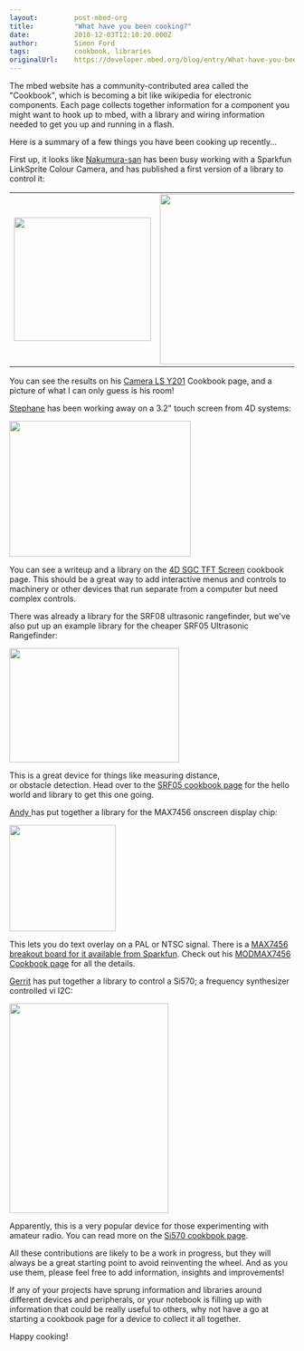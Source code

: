 ```yaml
---
layout:         post-mbed-org
title:          "What have you been cooking?"
date:           2010-12-03T12:10:20.000Z
author:         Simon Ford
tags:           cookbook, libraries
originalUrl:    https://developer.mbed.org/blog/entry/What-have-you-been-cooking/
---
```


<p>The mbed website has a community-contributed area called the &quot;Cookbook&quot;,
  which is becoming a bit like wikipedia for electronic components. Each
  page collects together information for a component you might want to hook
  up to mbed, with a library and wiring information needed to get you up
  and running in a flash.</p>
<p>Here is a summary of a few things you have been cooking up recently...</p>
<p>First up, it looks like&#xA0;<a href="http://mbed.org/users/shintamainjp/">Nakumura-san</a> has
  been busy working with a Sparkfun LinkSprite Colour Camera, and has published
  a first version of a library to control it:</p>
<table border="0">
  <tbody>
    <tr>
      <td>
        <img alt="" height="218" src="http://mbed.org/media/uploads/shintamainjp/ls_y201_overview.png"
        width="242">
      </td>
      <td>
        <img alt="" height="300" src="http://mbed.org/media/uploads/shintamainjp/_scaled_dsc04198.jpg"
        width="400">
      </td>
    </tr>
  </tbody>
</table>
<p>You can see the results on his&#xA0;<a href="http://mbed.org/cookbook/Camera_LS_Y201">Camera LS Y201</a> Cookbook
  page, and a picture of what I can only guess is his room!</p>
<p><a href="http://mbed.org/users/Kerpower/">Stephane</a> has been working
  away on a 3.2&quot; touch screen from 4D systems:</p>
<p>
  <img alt="" height="240" src="http://mbed.org/media/uploads/Kerpower/p1254239816.jpg"
  width="320">
</p>
<p>You can see a writeup and a library on the <a href="http://mbed.org/cookbook/4D-SGC-TFT-Screen">4D SGC TFT Screen</a> cookbook
  page. This should be a great way to add interactive menus and controls
  to machinery or other devices that run&#xA0;separate&#xA0;from a computer
  but need complex controls.</p>
<p>There was already a library for the SRF08 ultrasonic rangefinder, but
  we&apos;ve also put up an example library for the cheaper SRF05 Ultrasonic
  Rangefinder:</p>
<p>
  <img alt="" height="202" src="http://mbed.org/media/uploads/simon/srf05.jpg"
  width="300">
</p>
<p>This is a great device for things like measuring distance, or&#xA0;obstacle&#xA0;detection.
  Head over to the <a href="http://mbed.org/cookbook/SRF05-Ultrasonic-Ranger">SRF05 cookbook page</a> for
  the hello world and library to get this one going.</p>
<p><a href="http://mbed.org/users/AjK/">Andy </a>has put together a library
  for the MAX7456 onscreen display chip:</p>
<p>
  <img alt="" height="188" src="http://mbed.org/media/uploads/simon/09168-1_i_ma.jpg"
  width="188">
</p>
<p>This lets you do text overlay on a PAL or NTSC signal. There is a <a href="http://www.sparkfun.com/products/9168">MAX7456 breakout board for it available from Sparkfun</a>.
  Check out his <a href="http://mbed.org/cookbook/MODMAX7456">MODMAX7456 Cookbook page</a> for
  all the details.</p>
<p><a href="http://mbed.org/users/soldeerridder/">Gerrit</a> has put together
  a library to control a Si570; a frequency synthesizer controlled vi I2C:</p>
<p>
  <img alt="" height="370" src="http://mbed.org/media/uploads/soldeerridder/si570_sr.jpg"
  width="281">
</p>
<p>Apparently, this is a very popular device for those experimenting with
  amateur radio. You can read more on the <a href="http://mbed.org/cookbook/Si570">Si570 cookbook page</a>.</p>
<p>All these contributions are likely to be a work in progress, but they
  will always be a great starting point to avoid reinventing the wheel. And
  as you use them, please feel free to add information, insights and improvements!</p>
<p>If any of your projects have sprung information and libraries around different
  devices and peripherals, or your notebook is filling up with information
  that could be really useful to others, why not have a go at starting a
  cookbook page for a device to collect it all together.</p>
<p>Happy cooking!</p>
